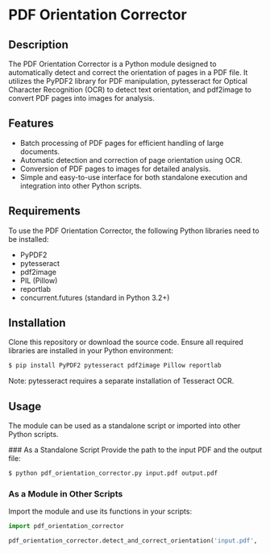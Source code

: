 # PDF Orientation Corrector

## Description

The PDF Orientation Corrector is a Python module designed to automatically detect and correct the orientation of pages in a PDF file. It utilizes the PyPDF2 library for PDF manipulation, pytesseract for Optical Character Recognition (OCR) to detect text orientation, and pdf2image to convert PDF pages into images for analysis.

## Features

- Batch processing of PDF pages for efficient handling of large documents.
- Automatic detection and correction of page orientation using OCR.
- Conversion of PDF pages to images for detailed analysis.
- Simple and easy-to-use interface for both standalone execution and integration into other Python scripts.

## Requirements

To use the PDF Orientation Corrector, the following Python libraries need to be installed:

- PyPDF2
- pytesseract
- pdf2image
- PIL (Pillow)
- reportlab
- concurrent.futures (standard in Python 3.2+)

## Installation

Clone this repository or download the source code. Ensure all required libraries are installed in your Python environment:

```bash
$ pip install PyPDF2 pytesseract pdf2image Pillow reportlab
```

Note: pytesseract requires a separate installation of Tesseract OCR.

## Usage

The module can be used as a standalone script or imported into other Python scripts.

### As a Standalone Script
Provide the path to the input PDF and the output file:

```bash
$ python pdf_orientation_corrector.py input.pdf output.pdf
```

### As a Module in Other Scripts

Import the module and use its functions in your scripts:

```python
import pdf_orientation_corrector

pdf_orientation_corrector.detect_and_correct_orientation('input.pdf', 'output.pdf')
```

